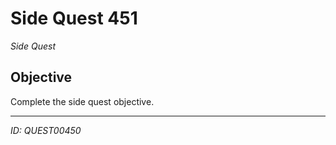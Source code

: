 # Side Quest 451

*Side Quest*

## Objective
Complete the side quest objective.

---
*ID: QUEST00450*